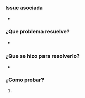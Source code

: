 ### Issue asociada

-

### ¿Que problema resuelve?

-

### ¿Que se hizo para resolverlo?

-

### ¿Como probar?

1.

